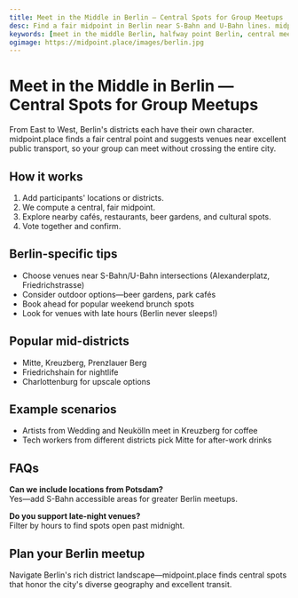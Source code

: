 ```yaml
---
title: Meet in the Middle in Berlin — Central Spots for Group Meetups
desc: Find a fair midpoint in Berlin near S-Bahn and U-Bahn lines. midpoint.place suggests venues across districts from Mitte to Kreuzberg, Prenzlauer Berg to Charlottenburg.
keywords: [meet in the middle Berlin, halfway point Berlin, central meeting spot Berlin, group meetup Berlin]
ogimage: https://midpoint.place/images/berlin.jpg
---
```


# Meet in the Middle in Berlin — Central Spots for Group Meetups

From East to West, Berlin's districts each have their own character. midpoint.place finds a fair central point and suggests venues near excellent public transport, so your group can meet without crossing the entire city.

## How it works

1. Add participants' locations or districts.
2. We compute a central, fair midpoint.
3. Explore nearby cafés, restaurants, beer gardens, and cultural spots.
4. Vote together and confirm.

## Berlin-specific tips

- Choose venues near S-Bahn/U-Bahn intersections (Alexanderplatz, Friedrichstrasse)
- Consider outdoor options—beer gardens, park cafés
- Book ahead for popular weekend brunch spots
- Look for venues with late hours (Berlin never sleeps!)

## Popular mid-districts

- Mitte, Kreuzberg, Prenzlauer Berg
- Friedrichshain for nightlife
- Charlottenburg for upscale options

## Example scenarios

- Artists from Wedding and Neukölln meet in Kreuzberg for coffee
- Tech workers from different districts pick Mitte for after-work drinks

## FAQs

**Can we include locations from Potsdam?**  
Yes—add S-Bahn accessible areas for greater Berlin meetups.

**Do you support late-night venues?**  
Filter by hours to find spots open past midnight.

## Plan your Berlin meetup

Navigate Berlin's rich district landscape—midpoint.place finds central spots that honor the city's diverse geography and excellent transit.
